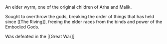 An elder wyrm, one of the original children of Arha and Malik.

Sought to overthrow the gods, breaking the order of things that has held since [[The Riving]], freeing the elder races from the binds and power of the Embodied Gods.

Was defeated in the [[Great War]]

